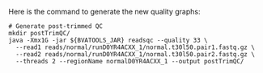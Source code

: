 Here is the command to generate the new quality graphs:

```{.bash}
# Generate post-trimmed QC
mkdir postTrimQC/
java -Xmx1G -jar ${BVATOOLS_JAR} readsqc --quality 33 \
  --read1 reads/normal/runD0YR4ACXX_1/normal.t30l50.pair1.fastq.gz \
  --read2 reads/normal/runD0YR4ACXX_1/normal.t30l50.pair2.fastq.gz \
  --threads 2 --regionName normalD0YR4ACXX_1 --output postTrimQC/
```
